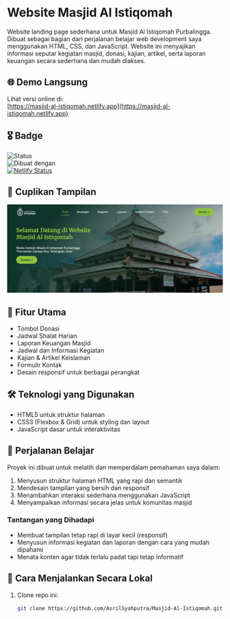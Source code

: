 # Website Masjid Al Istiqomah

Website landing page sederhana untuk Masjid Al Istiqomah Purbalingga. Dibuat sebagai bagian dari perjalanan belajar web development saya menggunakan HTML, CSS, dan JavaScript. Website ini menyajikan informasi seputar kegiatan masjid, donasi, kajian, artikel, serta laporan keuangan secara sederhana dan mudah diakses.

## 🌐 Demo Langsung

Lihat versi online di:  
[https://masjid-al-istiqomah.netlify.app](https://masjid-al-istiqomah.netlify.app)

## 🎖️ Badge

![Status](https://img.shields.io/badge/status-belajar-informational)  
![Dibuat dengan](https://img.shields.io/badge/dibuat%20dengan-HTML%2FCSS%2FJS-blue)  
[![Netlify Status](https://api.netlify.com/api/v1/badges/f8b9b07d-a418-4778-bd68-9c3b16e56004/deploy-status)](https://app.netlify.com/sites/masjid-al-istiqomah/deploys)

## 📸 Cuplikan Tampilan

![Screenshot Website](img/preview/Preview.png)

## 📌 Fitur Utama

- Tombol Donasi
- Jadwal Shalat Harian
- Laporan Keuangan Masjid
- Jadwal dan Informasi Kegiatan
- Kajian & Artikel Keislaman
- Formulir Kontak
- Desain responsif untuk berbagai perangkat

## 🛠️ Teknologi yang Digunakan

- HTML5 untuk struktur halaman
- CSS3 (Flexbox & Grid) untuk styling dan layout
- JavaScript dasar untuk interaktivitas

## 📖 Perjalanan Belajar

Proyek ini dibuat untuk melatih dan memperdalam pemahaman saya dalam:

1. Menyusun struktur halaman HTML yang rapi dan semantik
2. Mendesain tampilan yang bersih dan responsif
3. Menambahkan interaksi sederhana menggunakan JavaScript
4. Menyampaikan informasi secara jelas untuk komunitas masjid

### Tantangan yang Dihadapi

- Membuat tampilan tetap rapi di layar kecil (responsif)
- Menyusun informasi kegiatan dan laporan dengan cara yang mudah dipahami
- Menata konten agar tidak terlalu padat tapi tetap informatif

## 🚀 Cara Menjalankan Secara Lokal

1. Clone repo ini:
   ```bash
   git clone https://github.com/AsrilSyahputra/Masjid-Al-Istiqomah.git

